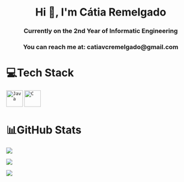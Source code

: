 
<h1 align="center">Hi 👋, I'm Cátia Remelgado</h1>
<h3 align="center">Currently on the 2nd Year of Informatic Engineering</h3>
<h3 align="center">You can reach me at: catiavcremelgado@gmail.com</h3>


# 💻Tech Stack
<div align="">
	<code><img height="44" src="https://user-images.githubusercontent.com/25181517/117201156-9a724800-adec-11eb-9a9d-3cd0f67da4bc.png" alt="Java" title="Java" /></code>
	<code><img height="44" src="https://user-images.githubusercontent.com/25181517/192106070-46255bcf-65e6-4c6b-a296-bf8d0d8fb2a7.png" alt="C" title="C" /></code>
</div>


# 📊GitHub Stats
![](https://github-readme-stats.vercel.app/api?username=catiaremelgado&theme=discord_old_blurple&include_all_commits=true&count_private=true&show_icons=true)<br/>

![](https://github-readme-streak-stats.herokuapp.com/?user=catiaremelgado&theme=discord_old_blurple&count_private=true)<br/>

![](https://github-readme-stats.vercel.app/api/top-langs/?username=catiaremelgado&theme=discord_old_blurple&include_all_commits=true&count_private=true&layout=compact)


<!--
Websites for the icon languages
https://marwin1991.github.io/profile-technology-icons/
-->



 
